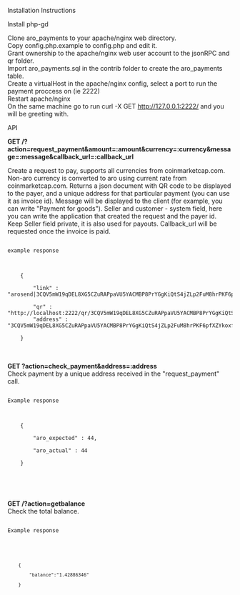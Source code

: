 Installation Instructions

Install php-gd

Clone aro_payments to your apache/nginx web directory.<br>
Copy config.php.example to config.php and edit it.<br>
Grant ownership to the apache/nginx web user account to the jsonRPC and qr folder.<br>
Import aro_payments.sql in the contrib folder to create the aro_payments table.<br>
Create a virtualHost in the apache/nginx config, select a port to run the payment proccess on (ie 2222)<br>
Restart apache/nginx<br>
On the same machine go to run curl -X GET http://127.0.0.1:2222/ and you will be greeting with.<br>

API<br>

<b>GET /?action=request_payment&amount=:amount&currency=:currency&message=:message&callback_url=:callback_url</b><br>

Create a request to pay, supports all currencies from coinmarketcap.com. Non-aro currency is converted to aro using current rate from coinmarketcap.com. Returns a json document with QR code to be displayed to the payer, and a unique address for that particular payment (you can use it as invoice id). Message will be displayed to the client (for example, you can write "Payment for goods"). Seller and customer - system field, here you can write the application that created the request and the payer id. Keep Seller field private, it is also used for payouts. Callback_url will be requested once the invoice is paid.<br>
<pre>
<code>
example response<br>
<br>
	{	<br>
		"link" : "arosend|3CQV5mW19qDEL8XG5CZuRAPpaVU5YACMBP8PrYGgKiQtS4jZLp2FuM8hrPKF6pfXZYkoxf1nswJnLPuCaRncM1B1|44|love%20you%20mom",<br>
		"qr" : "http://localhost:2222/qr/3CQV5mW19qDEL8XG5CZuRAPpaVU5YACMBP8PrYGgKiQtS4jZLp2FuM8hrPKF6pfXZYkoxf1nswJnLPuCaRncM1B1.png",
		"address" : "3CQV5mW19qDEL8XG5CZuRAPpaVU5YACMBP8PrYGgKiQtS4jZLp2FuM8hrPKF6pfXZYkoxf1nswJnLPuCaRncM1B1"<br>
	}
</code>
</pre>
<br>
<b>GET ?action=check_payment&address=:address</b><br>
Check payment by a unique address received in the "request_payment" call.<br>
<pre>
<code>
Example response<br>
<br>
	{<br>
		"aro_expected" : 44,<br>
		"aro_actual" : 44<br>
	}<br>	
</code>
</pre>
<br>

<b>GET /?action=getbalance</b><br>
Check the total balance.
<pre>
<code>
Example response<br>
<br>
<pre>
<code>
	{<br>
		"balance":"1.42886346"<br>
	}<br>
</code>
</pre>
<br>